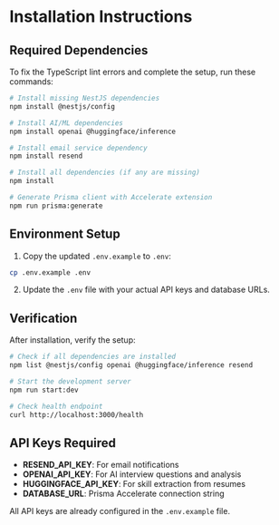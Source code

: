 # Installation Instructions

## Required Dependencies

To fix the TypeScript lint errors and complete the setup, run these commands:

```bash
# Install missing NestJS dependencies
npm install @nestjs/config

# Install AI/ML dependencies
npm install openai @huggingface/inference

# Install email service dependency
npm install resend

# Install all dependencies (if any are missing)
npm install

# Generate Prisma client with Accelerate extension
npm run prisma:generate
```

## Environment Setup

1. Copy the updated `.env.example` to `.env`:
```bash
cp .env.example .env
```

2. Update the `.env` file with your actual API keys and database URLs.

## Verification

After installation, verify the setup:

```bash
# Check if all dependencies are installed
npm list @nestjs/config openai @huggingface/inference resend

# Start the development server
npm run start:dev

# Check health endpoint
curl http://localhost:3000/health
```

## API Keys Required

- **RESEND_API_KEY**: For email notifications
- **OPENAI_API_KEY**: For AI interview questions and analysis
- **HUGGINGFACE_API_KEY**: For skill extraction from resumes
- **DATABASE_URL**: Prisma Accelerate connection string

All API keys are already configured in the `.env.example` file.
